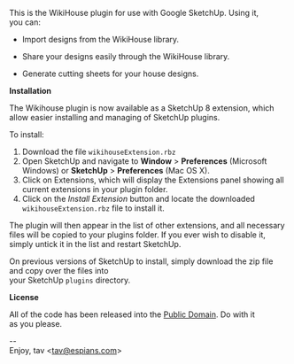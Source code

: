 This is the WikiHouse plugin for use with Google SketchUp. Using it,  
you can:

* Import designs from the WikiHouse library.

* Share your designs easily through the WikiHouse library.

* Generate cutting sheets for your house designs.

**Installation**

The Wikihouse plugin is now available as a SketchUp 8 extension, which allow easier installing and managing of SketchUp plugins.

To install:

1.  Download the file `wikihouseExtension.rbz`
2.  Open SketchUp and navigate to **Window** > **Preferences** (Microsoft Windows) or **SketchUp** > **Preferences** (Mac OS X).
3.  Click on Extensions, which will display the Extensions panel showing all current extensions in your plugin folder. 
4.  Click on the *Install Extension* button and locate the downloaded `wikihouseExtension.rbz` file to install it.

The plugin will then appear in the list of other extensions, and all necessary files will be copied to your plugins folder. If you ever wish to disable it, simply untick it in the list and restart SketchUp. 

On previous versions of SketchUp to install, simply download the zip file and copy over the files into  
your SketchUp `plugins` directory. 

**License**

All of the code has been released into the [Public Domain]. Do with it  
as you please.

--  
Enjoy, tav <<tav@espians.com>>


[Public Domain]: https://github.com/tav/wikihouse-plugin/raw/master/UNLICENSE
